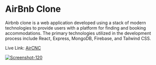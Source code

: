 
# AirBnb Clone

Airbnb clone is a web application developed using a stack of modern technologies to provide users with a platform for finding and booking accommodations. The primary technologies utilized in the development process include React, Express, MongoDB, Firebase, and Tailwind CSS.

Live Link: [AirCNC](https://airbnb-clone-a7dd1.web.app/)

<a href="https://ibb.co/6gLfmMN"><img src="https://i.ibb.co/WgjY6hs/Screenshot-120.png" alt="Screenshot-120" border="0"></a>
<br>
